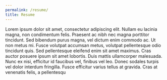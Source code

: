 ```yaml
---
permalink: /resume/
title: Resume
---
```


Lorem ipsum dolor sit amet, consectetur adipiscing elit. Nullam eu lacinia magna, non condimentum felis. Praesent ac nibh nec magna porttitor tincidunt. Sed bibendum purus magna, vel dictum enim commodo ac. Ut non metus mi. Fusce volutpat accumsan metus, volutpat pellentesque odio tincidunt quis. Sed pellentesque eleifend enim sit amet maximus. Cras auctor posuere ipsum sit amet lobortis. Duis mattis ullamcorper malesuada. Nunc ex nisi, efficitur id faucibus vel, finibus vel leo. Donec sodales turpis vel dolor interdum fringilla. Fusce efficitur varius tellus at gravida. Cras at venenatis felis, a pellentesqu
